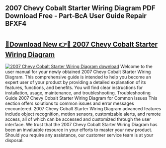 ## 2007 Chevy Cobalt Starter Wiring Diagram PDF Download Free - Part-BcA User Guide Repair BFXF4

# <h2><a href="http://dfr6trx.blite.top/?on=2007+Chevy+Cobalt+Starter+Wiring+Diagram">🔗Download New 👉🔴 2007 Chevy Cobalt Starter Wiring Diagram</a></h2>

[![2007 Chevy Cobalt Starter Wiring Diagram download](https://i.imgur.com/lujVjoI.png)](http://dfr6trx.blite.top/?on=2007+Chevy+Cobalt+Starter+Wiring+Diagram)
Welcome to the user manual for your newly obtained 2007 Chevy Cobalt Starter Wiring Diagram. This comprehensive guide is intended to help you become an expert user of your product by providing a detailed explanation of its features, functions, and benefits. You will find clear instructions for installation, usage, maintenance, and troubleshooting. Troubleshooting Guide 2007 Chevy Cobalt Starter Wiring Diagram for Common Issues This section offers solutions to common issues and error messages encountered. 2007 Chevy Cobalt Starter Wiring Diagram advanced features include object recognition, motion sensors, customizable alerts, and remote access, all of which can be accessed and customized through the user interface. We trust that the 2007 Chevy Cobalt Starter Wiring Diagram has been an invaluable resource in your efforts to master your new product. Should you require any assistance, our customer service team is at your disposal.
